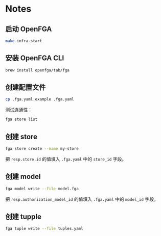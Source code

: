 # Notes

## 启动 OpenFGA

```bash
make infra-start
```

## 安装 OpenFGA CLI

```bash
brew install openfga/tab/fga
```

## 创建配置文件

```bash
cp .fga.yaml.example .fga.yaml
```

测试连通性：

```bash
fga store list
```

## 创建 store

```bash
fga store create --name my-store
```

把 `resp.store.id` 的值填入 `.fga.yaml` 中的 `store_id` 字段。

## 创建 model

```bash
fga model write --file model.fga
```

把 `resp.authorization_model_id` 的值填入 `.fga.yaml` 中的 `model_id` 字段。

## 创建 tupple

```bash
fga tuple write --file tuples.yaml
```



